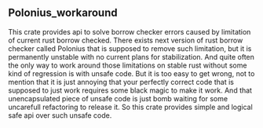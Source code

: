 ## Polonius_workaround
This crate provides api to solve borrow checker errors caused by limitation of current rust borrow checked.
There exists next version of rust borrow checker called Polonius that is supposed to remove such limitation,
but it is permanently unstable with no current plans for stabilization. 
And quite often the only way to work around those limitations on stable rust without some 
kind of regression is with unsafe code. But it is too easy to get wrong, not to mention that it is just annoying that 
your perfectly correct code that is supposed to just work requires some black magic to make it work. 
And that unencapsulated piece of unsafe code is just bomb waiting for some uncarefull refactoring to release it. 
So this crate provides simple and logical safe api over such unsafe code. 